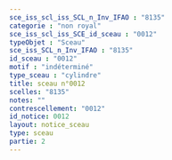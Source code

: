 ```yaml
---
sce_iss_scl_iss_SCL_n_Inv_IFAO : "8135"
categorie : "non royal"
sce_iss_scl_iss_SCE_id_sceau : "0012"
typeObjet : "Sceau"
sce_iss_SCL_n_Inv_IFAO : "8135"
id_sceau : "0012"
motif : "indéterminé"
type_sceau : "cylindre"
title: sceau n°0012
scelles: "8135"
notes: ""
contrescellement: "0012"
id_notice: 0012
layout: notice_sceau
type: sceau
partie: 2
---
```

